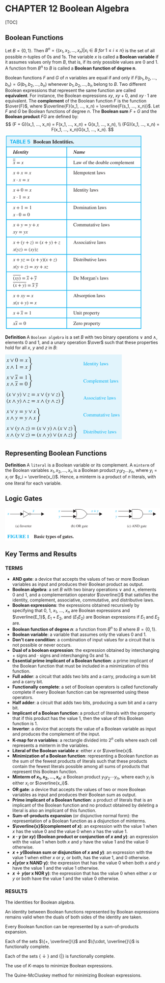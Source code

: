 # CHAPTER 12 Boolean Algebra

[TOC]



## Boolean Functions

Let $B = \{0, 1\}$. Then $B^n = \{(x_1, x_2, ..., x_n) | x_i \in B\ for\ 1 \leq i \leq n \}$ is the set of all possible $n$-tuples of 0s and 1s. The variable $x$ is called a **Boolean variable** if it assumes values only from $B$, that is, if its only possible values are 0 and 1. A function from $B^n$ to $B$ is called a **Boolean function of degree n**.

Boolean functions $F$ and $G$ of $n$ variables are equal if and only if $F(b_1, b_2, ..., b_n) = G(b_1, b_2, ..., b_n)$ whenever $b_1, b_2, ..., b_n$ belong to $B$. Two different Boolean expressions that represent the same function are called **equivalent**. For instance, the Boolean expressions $xy$, $xy + 0$, and $xy \cdot 1$ are equivalent. The **complement** of the Boolean function $F$ is the function $\over{F}$, where $\overline{F}(x_1, ..., x_n) = \overline{F(s_1, ..., x_n)}$. Let $F$ and $G$ be Boolean functions of degree $n$. The **Boolean sum** $F + G$ and the **Boolean product** $FG$ are defined by:
$$
(F + G)(x_1, ..., x_n) = F(x_1, ..., x_n) + G(x_1, ..., x_n), \\
(FG)(x_1, ..., x_n) = F(x_1, ..., x_n)G(x_1, ..., x_n).
$$
![boolean_identities](res/boolean_identities.png)

**Definition** A `Boolean algebra` is a set $B$ with two binary operations $\vee$ and $\wedge$, elements 0 and 1, and a unary operation $\over$ such that these properties hold for all $x$, $y$ and $z$ in $B$:

![boolean_algebra](res/boolean_algebra.png)



## Representing Boolean Functions

**Definition** A `literal` is a Boolean variable or its complement. A `minterm` of the Boolean variables $x_1, x_2, ..., x_n$ is a Boolean product $y_1 y_2 ... y_n$, where $y_i = x_i$ or $y_i = \overline{x_i}$. Hence, a minterm is a product of $n$ literals, with one literal for each variable.



## Logic Gates

![basic_types_of_gates](res/basic_types_of_gates.png)



## Key Terms and Results

### TERMS

- **AND gate**: a device that accepts the values of two or more Boolean variables as input and produces their Boolean product as output.
- **Boolean algebra**: a set $B$ with two binary operations $\vee$ and $\wedge$, elements 0 and 1, and a complementation operator $\overline{}$ that satisfies the identity, complement, associative, commutative, and distributive laws.
- **Boolean expressions**: the expressions obtained recursively by specifying that 0, 1, $x_1$, ..., $x_n$ are Boolean expressions and $\overline{E_1}$, $E_1 + E_2$, and $(E_1 E_2)$ are Boolean expressions if $E_1$ and $E_2$​ are.
- **Boolean function of degree $n$**: a function from $B^n$ to $B$ where $B = \{0, 1\}$.
- **Boolean variable**: a variable that assumes only the values 0 and 1.
- **Don't care condition**: a combination of input values for a circuit that is not possible or never occurs.
- **Dual of a boolean expression**: the expression obtained by interchanging $+$ signs and $\cdot$ signs and interchanging $0s$ and $1s$.
- **Essential prime implicant of a Boolean function**: a prime implicant of the Boolean function that must be included in a minimization of this function.
- **Full adder**: a circuit that adds two bits and a carry, producing a sum bit and a carry bit.
- **Functionally complete**: a set of Boolean operators is called functionally complete if every Boolean function can be represented using these operators.
- **Half adder**: a circuit that adds two bits, producing a sum bit and a carry bit.
- **Implicant of a Boolean function**: a product of literals with the property that if this product has the value 1, then the value of this Boolean function is 1.
- **Inverter**: a device that accepts the value of a Boolean variable as input and produces the complement of the input.
- **K-map for $n$ variables**: a rectangle divided into $2^n$ cells where each cell represents a minterm in the variables.
- **Literal of the Boolean variable $x$**: either $x$ or $\overline{x}$.
- **Minimization of a Boolean function**: representing a Boolean function as the sum of the fewest products of literals such that these products contain the fewest literals possible among all sums of products that represent this Boolean function.
- **Minterm of $x_1, x_2, ..., x_n$**: a Boolean product $y_1 y_2 \cdots y_n$, where each $y_i$ is either $x_i$ or $\overline{x_i}$.
- **OR gate**: a device that accepts the values of two or more Boolean variables as input and produces their Boolean sum as output.
- **Prime implicant of a Boolean function**: a product of literals that is an implicant of the Boolean function and no product obtained by deleting a literal is also an implicant of this function.
- **Sum-of-products expansion** (or disjunctive normal form): the representation of a Boolean function as a disjunction of minterms.
- **$\overline{x}$(complement of $x$)**: an expression with the value 1 when $x$ has the value 0 and the value 0 when $x$ has the value 1.
- **$x \cdot y$ (or $xy$) (Boolean product or conjunction of $x$ and $y$)**: an expression with the value 1 when both $x$ and $y$ have the value 1 and the value 0 otherwise.
- **$x + y$(Boolean sum or disjunction of $x$ and $y$)**: an expression with the value 1 when either $x$ or $y$, or both, has the value 1, and 0 otherwise.
- **$x | y (\text{or x NAND y})$**: the expression that has the value 0 when both $x$ and $y$ have the value 1 and the value 1 otherwise.
- **$x \downarrow y (\text{or x NOR y})$**: the expression that has the value 0 when either $x$ or $y$ or both have the value 1 and the value 0 otherwise.

### RESULTS

The identities for Boolean algebra.

An identity between Boolean functions represented by Boolean expressions remains valid when the duals of both sides of the identity are taken.

Every Boolean function can  be represented by a sum-of-products expansion.

Each of the sets $\{+, \overline{}\}$ and $\{\cdot, \overline{}\}$ is functionally complete.

Each of the sets $\{\downarrow\}$ and $\{|\}$ is functionally complete.

The use of $K$-maps to minimize Boolean expressions.

The Quine-McCluskey method for minimizing Boolean expressions.
